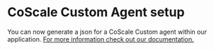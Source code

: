# CoScale Custom Agent setup

You can now generate a json for a CoScale Custom agent within our application. [For more information check out our documentation.](http://docs.coscale.com/agent/custom-template/)


